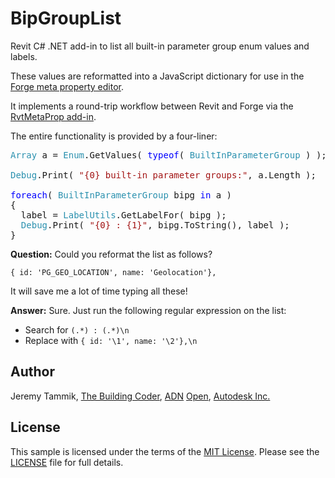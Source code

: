 # BipGroupList

Revit C# .NET add-in to list all built-in parameter group enum values and labels.

These values are reformatted into a JavaScript dictionary for use in
the [Forge meta property editor](http://meta-editor.autodesk.link).

It implements a round-trip workflow between Revit and Forge via
the [RvtMetaProp add-in](https://github.com/jeremytammik/rvtmetaprop).

The entire functionality is provided by a four-liner:

<pre>
<span style="color:#2b91af;">Array</span>&nbsp;a&nbsp;=&nbsp;<span style="color:#2b91af;">Enum</span>.GetValues(&nbsp;<span style="color:blue;">typeof</span>(&nbsp;<span style="color:#2b91af;">BuiltInParameterGroup</span>&nbsp;)&nbsp;);
 
<span style="color:#2b91af;">Debug</span>.Print(&nbsp;<span style="color:#a31515;">&quot;{0}&nbsp;built-in&nbsp;parameter&nbsp;groups:&quot;</span>,&nbsp;a.Length&nbsp;);
 
<span style="color:blue;">foreach</span>(&nbsp;<span style="color:#2b91af;">BuiltInParameterGroup</span>&nbsp;bipg&nbsp;<span style="color:blue;">in</span>&nbsp;a&nbsp;)
{
&nbsp;&nbsp;label&nbsp;=&nbsp;<span style="color:#2b91af;">LabelUtils</span>.GetLabelFor(&nbsp;bipg&nbsp;);
&nbsp;&nbsp;<span style="color:#2b91af;">Debug</span>.Print(&nbsp;<span style="color:#a31515;">&quot;{0}&nbsp;:&nbsp;{1}&quot;</span>,&nbsp;bipg.ToString(),&nbsp;label&nbsp;);
}
</pre>

**Question:** Could you reformat the list as follows?

```
{ id: 'PG_GEO_LOCATION', name: 'Geolocation'},
```

It will save me a lot of time typing all these!

**Answer:** Sure. Just run the following regular expression on the list:

- Search for `(.*) : (.*)\n`
- Replace with `{ id: '\1', name: '\2'},\n`


## Author

Jeremy Tammik,
[The Building Coder](http://thebuildingcoder.typepad.com),
[ADN](http://www.autodesk.com/adn)
[Open](http://www.autodesk.com/adnopen),
[Autodesk Inc.](http://www.autodesk.com)


## License

This sample is licensed under the terms of the [MIT License](http://opensource.org/licenses/MIT).
Please see the [LICENSE](LICENSE) file for full details.
